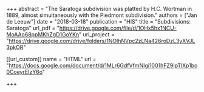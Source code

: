 +++
abstract = "The Saratoga subdivision was platted by H.C. Wortman in 1889, almost simultaneously with the Piedmont subdivision."
authors = ["Jan de Leeuw"]
date = "2018-03-18"
publication = "HIS"
title = "Subdivisions: Saratoga"
url_pdf = "https://drive.google.com/file/d/1OHx5hx1NCU-MoAAo68ppMKhZgD1GoYKn"
url_project = "https://drive.google.com/drive/folders/1NOlhNVpc2zLNa426roDzL3yXVJL3pkOR"


[[url_custom]]
name = "HTML"
url = "https://docs.google.com/document/d/1MLr6GdfVfmNIgi1001hFZ9IpTlXp1bo0CoeyrEIzY6o"

+++

